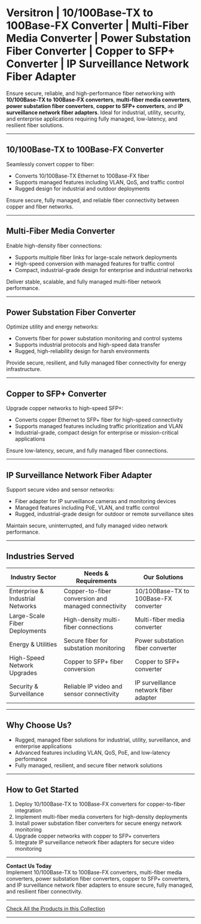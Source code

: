 # Versitron | 10/100Base-TX to 100Base-FX Converter | Multi-Fiber Media Converter | Power Substation Fiber Converter | Copper to SFP+ Converter | IP Surveillance Network Fiber Adapter

Ensure secure, reliable, and high-performance fiber networking with **10/100Base-TX to 100Base-FX converters**, **multi-fiber media converters**, **power substation fiber converters**, **copper to SFP+ converters**, and **IP surveillance network fiber adapters**. Ideal for industrial, utility, security, and enterprise applications requiring fully managed, low-latency, and resilient fiber solutions.

---

## 10/100Base-TX to 100Base-FX Converter

Seamlessly convert copper to fiber:

- Converts 10/100Base-TX Ethernet to 100Base-FX fiber  
- Supports managed features including VLAN, QoS, and traffic control  
- Rugged design for industrial and outdoor deployments  

Ensure secure, fully managed, and reliable fiber connectivity between copper and fiber networks.

---

## Multi-Fiber Media Converter

Enable high-density fiber connections:

- Supports multiple fiber links for large-scale network deployments  
- High-speed conversion with managed features for traffic control  
- Compact, industrial-grade design for enterprise and industrial networks  

Deliver stable, scalable, and fully managed multi-fiber network performance.

---

## Power Substation Fiber Converter

Optimize utility and energy networks:

- Converts fiber for power substation monitoring and control systems  
- Supports industrial protocols and high-speed data transfer  
- Rugged, high-reliability design for harsh environments  

Provide secure, resilient, and fully managed fiber connectivity for energy infrastructure.

---

## Copper to SFP+ Converter

Upgrade copper networks to high-speed SFP+:

- Converts copper Ethernet to SFP+ fiber for high-speed connectivity  
- Supports managed features including traffic prioritization and VLAN  
- Industrial-grade, compact design for enterprise or mission-critical applications  

Ensure low-latency, secure, and fully managed fiber connections.

---

## IP Surveillance Network Fiber Adapter

Support secure video and sensor networks:

- Fiber adapter for IP surveillance cameras and monitoring devices  
- Managed features including PoE, VLAN, and traffic control  
- Rugged, industrial-grade design for outdoor or remote surveillance sites  

Maintain secure, uninterrupted, and fully managed video network performance.

---

## Industries Served

| Industry Sector                  | Needs & Requirements                             | Our Solutions                                        |
|----------------------------------|-------------------------------------------------|-----------------------------------------------------|
| Enterprise & Industrial Networks | Copper-to-fiber conversion and managed connectivity | 10/100Base-TX to 100Base-FX converter               |
| Large-Scale Fiber Deployments    | High-density multi-fiber connections           | Multi-fiber media converter                           |
| Energy & Utilities               | Secure fiber for substation monitoring         | Power substation fiber converter                      |
| High-Speed Network Upgrades      | Copper to SFP+ fiber conversion                | Copper to SFP+ converter                               |
| Security & Surveillance          | Reliable IP video and sensor connectivity      | IP surveillance network fiber adapter                 |

---

## Why Choose Us?

- Rugged, managed fiber solutions for industrial, utility, surveillance, and enterprise applications  
- Advanced features including VLAN, QoS, PoE, and low-latency performance  
- Fully managed, resilient, and secure fiber network solutions  

---

## How to Get Started

1. Deploy 10/100Base-TX to 100Base-FX converters for copper-to-fiber integration  
2. Implement multi-fiber media converters for high-density deployments  
3. Install power substation fiber converters for secure energy network monitoring  
4. Upgrade copper networks with copper to SFP+ converters  
5. Integrate IP surveillance network fiber adapters for secure video monitoring  

---

**Contact Us Today**  
Implement 10/100Base-TX to 100Base-FX converters, multi-fiber media converters, power substation fiber converters, copper to SFP+ converters, and IP surveillance network fiber adapters to ensure secure, fully managed, and resilient fiber connectivity.

---

[Check All the Products in this Collection](https://www.versitron.com/collections/fiber-optic-media-converters)

---
